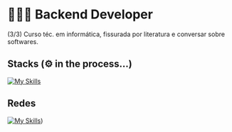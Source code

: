 # 👩🏻‍💻 Backend Developer
(3/3) Curso téc. em informática, fissurada por literatura e conversar sobre softwares.

## Stacks (⚙️ in the process...)
[![My Skills](https://skillicons.dev/icons?i=py,mongodb,postgres,git)](https://skillicons.dev)

## Redes
[![My Skills](https://skillicons.dev/icons?i=instagram)]([https://www.instagram.com/leandrde_/]))

